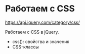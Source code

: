 # Работаем с CSS
https://api.jquery.com/category/css/  

Рвботаем с CSS в jQuery.

- css(): свойства и значения
- CSS-классы
